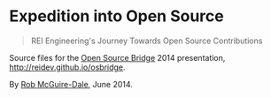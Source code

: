 # Expedition into Open Source

> REI Engineering's Journey Towards Open Source Contributions

Source files for the [Open Source Bridge](http://opensourcebridge.org/) 2014
presentation, http://reidev.github.io/osbridge.

By [Rob McGuire-Dale](mailto:rmcguir@rei.com), June 2014.
